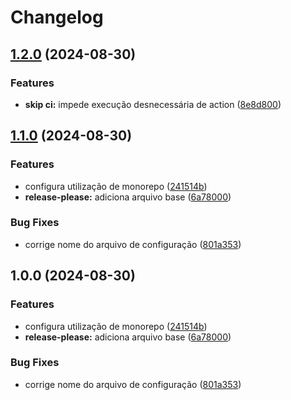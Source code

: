 # Changelog

## [1.2.0](https://github.com/renebentes/release-please/compare/v1.1.0...v1.2.0) (2024-08-30)


### Features

* **skip ci:** impede execução desnecessária de action ([8e8d800](https://github.com/renebentes/release-please/commit/8e8d8006863cf71b6c1de491a31be05646be0b3c))

## [1.1.0](https://github.com/renebentes/release-please/compare/v1.0.0...v1.1.0) (2024-08-30)


### Features

* configura utilização de monorepo ([241514b](https://github.com/renebentes/release-please/commit/241514b8f0589adc96e1e6cf9d86287194b5883f))
* **release-please:** adiciona arquivo base ([6a78000](https://github.com/renebentes/release-please/commit/6a78000e8f043e72ad0c3cf4cdf529f464332ba3))


### Bug Fixes

* corrige nome do arquivo de configuração ([801a353](https://github.com/renebentes/release-please/commit/801a353cf41836dc781510c9bf3193eb1060e8d1))

## 1.0.0 (2024-08-30)


### Features

* configura utilização de monorepo ([241514b](https://github.com/renebentes/release-please/commit/241514b8f0589adc96e1e6cf9d86287194b5883f))
* **release-please:** adiciona arquivo base ([6a78000](https://github.com/renebentes/release-please/commit/6a78000e8f043e72ad0c3cf4cdf529f464332ba3))


### Bug Fixes

* corrige nome do arquivo de configuração ([801a353](https://github.com/renebentes/release-please/commit/801a353cf41836dc781510c9bf3193eb1060e8d1))

